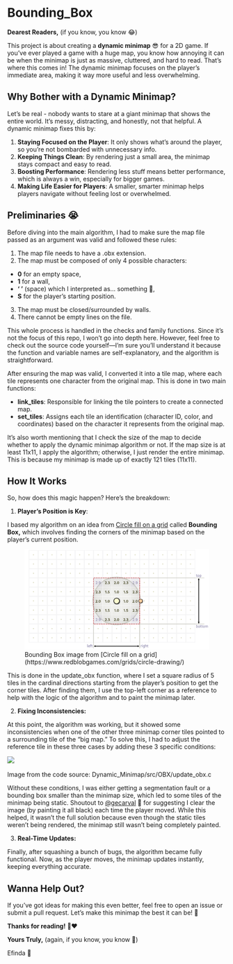 # **Bounding_Box** 
**Dearest Readers,** (if you know, you know 😂) 

This project is about creating a **dynamic minimap** 😎 for a 2D game. If you’ve ever played a game with a huge map, you know how annoying it can be when the minimap is just as massive, cluttered, and hard to read. That’s where this comes in! The dynamic minimap focuses on the player’s immediate area, making it way more useful and less overwhelming. 
## **Why Bother with a Dynamic Minimap?** 
Let’s be real - nobody wants to stare at a giant minimap that shows the entire world. It’s messy, distracting, and honestly, not that helpful. A dynamic minimap fixes this by: 

1. **Staying Focused on the Player**: It only shows what’s around the player, so you’re not bombarded with unnecessary info. 
1. **Keeping Things Clean**: By rendering just a small area, the minimap stays compact and easy to read. 
1. **Boosting Performance**: Rendering less stuff means better performance, which is always a win, especially for bigger games. 
1. **Making Life Easier for Players**: A smaller, smarter minimap helps players navigate without feeling lost or overwhelmed. 
## **Preliminaries** 😭 
Before diving into the main algorithm, I had to make sure the map file passed as an argument was valid and followed these rules: 

1. The map file needs to have a .obx extension. 
1. The map must be composed of only 4 possible characters: 
- **0** for an empty space, 
- **1** for a wall, 
- **‘ ’** (space) which I interpreted as… something 󰣽, 
- **S** for the player’s starting position. 
3. The map must be closed/surrounded by walls. 
3. There cannot be empty lines on the file. 

This whole process is handled in the checks and family functions. Since it’s not the focus of this repo, I won’t go into depth here. However, feel free to check out the source code yourself—I’m sure you’ll understand it because the function and variable names are self-explanatory, and the algorithm is straightforward. 

After ensuring the map was valid, I converted it into a tile map, where each tile represents one character from the original map. This is done in two main functions: 

- **link\_tiles**: Responsible for linking the tile pointers to create a connected map. 
- **set\_tiles**: Assigns each tile an identification (character ID, color, and coordinates) based on the character it represents from the original map. 

It’s also worth mentioning that I check the size of the map to decide whether to apply the dynamic minimap algorithm or not. If the map size is at least 11x11, I apply the algorithm; otherwise, I just render the entire minimap. This is because my minimap is made up of exactly 121 tiles (11x11). 
## **How It Works** 
So, how does this magic happen? Here’s the breakdown: 

1. **Player’s Position is Key**: 

I based my algorithm on an idea from [Circle fill on a grid](https://www.redblobgames.com/grids/circle-drawing/) called **Bounding Box,** which involves finding the corners of the minimap based on the player’s current position. 

<figure>
  <img src="images/Bounding_Box.png" alt="Screenshot Bounding Box">
  <figcaption>Bounding Box image from [Circle fill on a grid](https://www.redblobgames.com/grids/circle-drawing/)</figcaption>
</figure> 

This is done in the update\_obx function, where I set a square radius of 5 tiles in the cardinal directions starting from the player’s position to get the corner tiles. After finding them, I use the top-left corner as a reference to help with the logic of the algorithm and to paint the minimap later. 

2. **Fixing Inconsistencies:** 

At this point, the algorithm was working, but it showed some inconsistencies when one of the other three minimap corner tiles pointed to a surrounding tile of the “big map.” To solve this, I had to adjust the reference tile in these three cases by adding these 3 specific conditions: 

![](Aspose.Words.5f7bfca7-11a3-414a-bcda-19a46bd12548.002.png)

Image from the code source: Dynamic\_Minimap/src/OBX/update\_obx.c 

Without these conditions, I was either getting a segmentation fault or a bounding box smaller than the minimap size, which led to some tiles of the minimap being static. Shoutout to [@gecarval](https://github.com/gecarval) 󰹹 for suggesting I clear the image (by painting it all black) each time the player moved. While this helped, it wasn’t the full solution because even though the static tiles weren’t being rendered, the minimap still wasn’t being completely painted. 

3. **Real-Time Updates:** 

Finally, after squashing a bunch of bugs, the algorithm became fully functional. Now, as the player moves, the minimap updates instantly, keeping everything accurate.

## **Wanna Help Out?** 
If you’ve got ideas for making this even better, feel free to open an issue or submit a pull request. Let’s make this minimap the best it can be! 🚀 

**Thanks for reading!** 󰝺❤ 

**Yours Truly,** (again, if you know, you know 🤣)

Efinda 🫠
